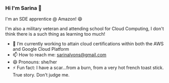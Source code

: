 ### Hi I'm Sarina 👋

<!--
**slyons777/slyons777** is a ✨ _special_ ✨ repository because its `README.md` (this file) appears on your GitHub profile. -->

I'm an SDE apprentice @ Amazon! 😄

I'm also a military veteran and attending school for Cloud Computing, I don't think there is a such thing as learning too much! 

- 🌱 I’m currently working to attain cloud certifications within both the AWS and Google Cloud Platform
- 📫 How to reach me: sarinalyons@gmail.com
- 😄 Pronouns: she/her 
- ⚡ Fun fact: I have a scar...from a burn, from a very hot french toast stick. True story. Don't judge me.

